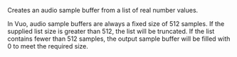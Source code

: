 ﻿Creates an audio sample buffer from a list of real number values.

In Vuo, audio sample buffers are always a fixed size of 512 samples.  If the supplied list size is greater than 512, the list will be truncated.  If the list contains fewer than 512 samples, the output sample buffer will be filled with 0 to meet the required size.
